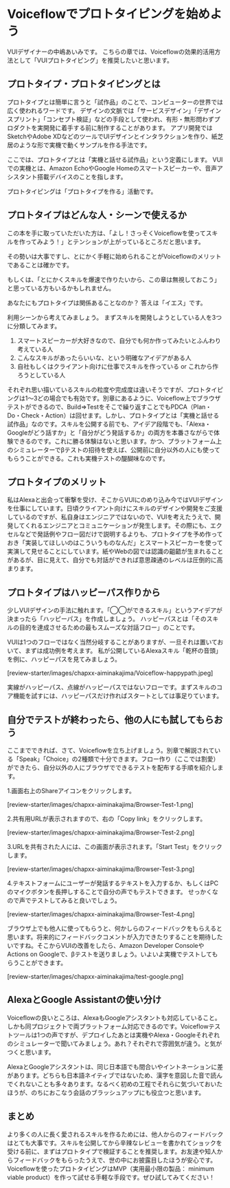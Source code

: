 # Voiceflowでプロトタイピングを始めよう

VUIデザイナーの中嶋あいみです。
こちらの章では、Voiceflowの効果的活用方法として「VUIプロトタイピング」を推奨したいと思います。

## プロトタイプ・プロトタイピングとは

プロトタイプとは簡単に言うと「試作品」のことで、コンピューターの世界では広く使われるワードです。
デザインの文脈では「サービスデザイン」「デザインスプリント」「コンセプト検証」などの手段として使われ、有形・無形問わずプロダクトを実開発に着手する前に制作することがあります。
アプリ開発ではSketchやAdobe XDなどのツールでUIデザインとインタラクションを作り、紙芝居のような形で実機で動くサンプルを作る手法です。

ここでは、プロトタイプとは「実機と話せる試作品」という定義にします。
VUIでの実機とは、Amazon EchoやGoogle Homeのスマートスピーカーや、音声アシスタント搭載デバイスのことを指します。

プロトタイピングは「プロトタイプを作る」活動です。

## プロトタイプはどんな人・シーンで使えるか

この本を手に取っていただいた方は、「よし！さっそくVoiceflowを使ってスキルを作ってみよう！」とテンションが上がっているところだと思います。

その勢いは大事ですし、とにかく手軽に始められることがVoiceflowのメリットであることは確かです。

もしくは、「とにかくスキルを爆速で作りたいから、この章は無視しておこう」と思っている方もいるかもしれません。

あなたにもプロトタイプは関係あることなのか？
答えは「イエス」です。

利用シーンから考えてみましょう。
まずスキルを開発しようとしている人を3つに分類してみます。

1. スマートスピーカーが大好きなので、自分でも何か作ってみたいとふんわり考えている人
2. こんなスキルがあったらいいな、という明確なアイデアがある人
3. 自社もしくはクライアント向けに仕事でスキルを作っている or これから作ろうとしている人

それぞれ思い描いているスキルの粒度や完成度は違いそうですが、プロトタイピングは1〜3どの場合でも有効です。別章にあるように、Voiceflow上でブラウザテストができるので、Build⇒Testをそこで繰り返すことでもPDCA（Plan・Do・Check・Action）は回せます。しかし、プロトタイプとは「実機と話せる試作品」なのです。スキルを公開する前でも、アイデア段階でも、「Alexa・Googleがどう話すか」と「自分がどう発話するか」の両方を本番さながらで体験できるのです。これに勝る体験はないと思います。かつ、プラットフォーム上のシミュレーターでβテストの招待を使えば、公開前に自分以外の人にも使ってもらうことができる。これも実機テストの醍醐味なのです。

## プロトタイプのメリット

私はAlexaと出会って衝撃を受け、そこからVUIにのめり込み今ではVUIデザインを仕事にしています。日頃クライアント向けにスキルのデザインや開発をご支援しているのですが、私自身はエンジニアではないので、VUIを考えたうえで、開発してくれるエンジニアとコミュニケーションが発生します。その際にも、エクセルなどで発話例やフロー図だけで説明するよりも、プロトタイプを予め作っておき「実装してほしいのはこういうものなんだ」とスマートスピーカーを使って実演して見せることにしています。紙やWebの図では認識の齟齬が生まれることがあるが、目に見えて、自分でも対話ができれば意思疎通のレベルは圧倒的に高まります。

## プロトタイプはハッピーパス作りから

少しVUIデザインの手法に触れます。「◯◯ができるスキル」というアイデアが決まったら「ハッピーパス」を作成しましょう。
ハッピーパスとは「そのスキルの目的を達成させるための最もスムーズな対話フロー」のことです。

VUIは1つのフローではなく当然分岐することがありますが、一旦それは置いておいて、まずは成功例を考えます。
私が公開しているAlexaスキル「乾杯の音頭」を例に、ハッピーパスを見てみましょう。

[review-starter/images/chapxx-aiminakajima/Voiceflow-happypath.jpeg]

実線がハッピーパス、点線がハッピーパスではないフローです。まずスキルのコア機能を試すには、ハッピーパスだけ作ればスタートとしては事足りています。

## 自分でテストが終わったら、他の人にも試してもらおう

ここまでできれば、さて、Voiceflowを立ち上げましょう。別章で解説されている「Speak」「Choice」の2種類で十分できます。フロー作り（ここでは割愛）ができたら、自分以外の人にブラウザでできるテストを配布する手順を紹介します。

1.画面右上のShareアイコンをクリックします。

[review-starter/images/chapxx-aiminakajima/Browser-Test-1.png]

2.共有用URLが表示されますので、右の「Copy link」をクリックします。

[review-starter/images/chapxx-aiminakajima/Browser-Test-2.png]

3.URLを共有された人には、この画面が表示されます。「Start Test」をクリックします。

[review-starter/images/chapxx-aiminakajima/Browser-Test-3.png]

4.テキストフォームにユーザーが発話するテキストを入力するか、もしくはPCのマイクボタンを長押しすることで自分の声でもテストできます。
せっかくなので声でテストしてみると良いでしょう。

[review-starter/images/chapxx-aiminakajima/Browser-Test-4.png]

ブラウザ上でも他人に使ってもらうと、何かしらのフィードバックをもらえると思います。将来的にフィードバックコメントが入力できたりすることを期待したいですね。そこからVUIの改善をしたら、Amazon Developer ConsoleやActions on Googleで、βテストを送りましょう。いよいよ実機でテストしてもらうことができます。

[review-starter/images/chapxx-aiminakajima/test-google.png]

## AlexaとGoogle Assistantの使い分け

Voiceflowの良いところは、AlexaもGoogleアシスタントも対応していること。しかも同プロジェクトで両プラットフォーム対応できるのです。Voiceflowテストツールは1つの声ですが、デプロイしたあとは実機やAlexa・Googleそれぞれのシミュレーターで聞いてみましょう。あれ？それぞれで雰囲気が違う。と気がつくと思います。

AlexaとGoogleアシスタントは、同じ日本語でも間合いやイントネーションに差があります。どちらも日本語ネイティブではないため、漢字を意図した音で読んでくれないことも多々あります。なるべく初めの工程でそれらに気づいておいたほうが、のちにおこなう会話のブラッシュアップにも役立つと思います。

## まとめ

より多くの人に長く愛されるスキルを作るためには、他人からのフィードバックはとても大事です。スキルを公開してから辛辣なレビューを書かれてショックを受ける前に、まずはプロトタイプで検証することを推奨します。お友達や知人からフィードバックをもらったうえで、世の中にお披露目したほうが安心です。Voiceflowを使ったプロトタイピングはMVP（実用最小限の製品： minimum viable product）を作って試せる手軽な手段です。ぜひ試してみてください！
